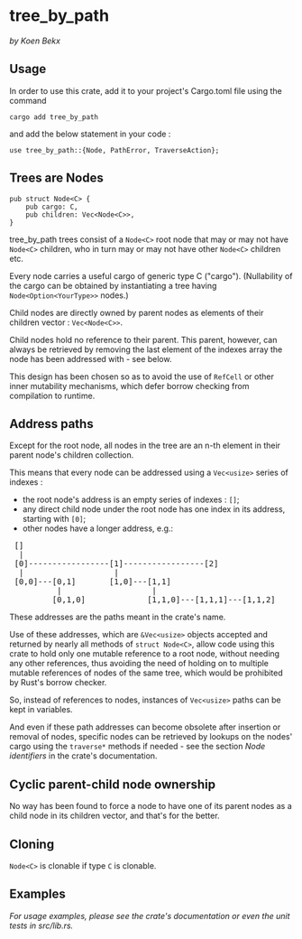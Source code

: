 # tree_by_path
*by Koen Bekx*

## Usage

In order to use this crate, add it to your project's Cargo.toml file using the command

```
cargo add tree_by_path
```

and add the below statement in your code :


```
use tree_by_path::{Node, PathError, TraverseAction};

```

## Trees are Nodes

```
pub struct Node<C> {
    pub cargo: C,
    pub children: Vec<Node<C>>,
}
```

tree_by_path trees consist of a `Node<C>` root node that may or may not have `Node<C>` children,
who in turn may or may not have other `Node<C>` children etc.

Every node carries a useful cargo of generic type C ("cargo"). (Nullability of the cargo can be
obtained by instantiating a tree having `Node<Option<YourType>>` nodes.)

Child nodes are directly owned by parent nodes as elements of their children vector :
`Vec<Node<C>>`.

Child nodes hold no reference to their parent. This parent, however, can always be retrieved by
removing the last element of the indexes array the node has been addressed with - see below.

This design has been chosen so as to avoid the use of `RefCell` or other inner mutability mechanisms, which defer borrow checking
from compilation to runtime.

## Address paths

Except for the root node, all nodes in the tree are an n-th element in their parent node's
children collection.

This means that every node can be addressed using a `Vec<usize>` series of indexes :
- the root node's address is an empty series of indexes : `[]`;
- any direct child node under the root node has one index in its address, starting with `[0]`;
- other nodes have a longer address, e.g.:

<pre>
 []
  |
 [0]-----------------[1]-----------------[2]
  |                   |
 [0,0]---[0,1]       [1,0]---[1,1]
          |                   |
         [0,1,0]             [1,1,0]---[1,1,1]---[1,1,2]
</pre>

These addresses are the paths meant in the crate's name.

Use of these addresses, which are `&Vec<usize>` objects accepted and returned by nearly all
methods of `struct Node<C>`, allow code using this crate to hold only one mutable reference to a
root node, without needing any other references, thus avoiding the need of holding on to
multiple mutable references of nodes of the same tree, which would be prohibited by Rust's
borrow checker.

So, instead of references to nodes, instances of `Vec<usize>` paths can be kept in variables.

And even if these path addresses can become obsolete after insertion or removal of nodes,
specific nodes can be retrieved by lookups on the nodes' cargo
using the `traverse*` methods if needed - see the section *Node identifiers* in the crate's documentation.

## Cyclic parent-child node ownership 
                                                                      
No way has been found to force a node to have one of its parent nodes
as a child node in its children vector, and that's for the better.

## Cloning
`Node<C>` is clonable if type `C` is clonable.

## Examples

*For usage examples, please see the crate's documentation or even the unit tests in src/lib.rs.*
